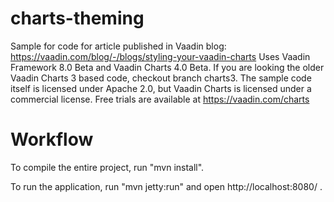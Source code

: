 charts-theming
==============

Sample for code for article published in Vaadin blog: https://vaadin.com/blog/-/blogs/styling-your-vaadin-charts
Uses Vaadin Framework 8.0 Beta and Vaadin Charts 4.0 Beta. If you are looking the older Vaadin Charts 3 based code, checkout branch charts3.
The sample code itself is licensed under Apache 2.0, but Vaadin Charts is licensed under a commercial license. Free trials are available at https://vaadin.com/charts

Workflow
========

To compile the entire project, run "mvn install".

To run the application, run "mvn jetty:run" and open http://localhost:8080/ .

